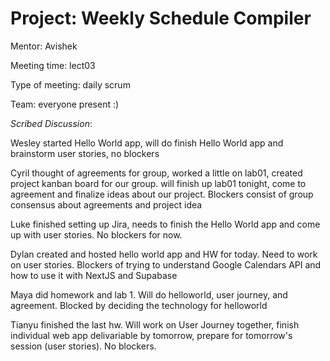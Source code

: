 # Project: Weekly Schedule Compiler

Mentor: Avishek

Meeting time: lect03

Type of meeting: daily scrum

Team: everyone present :)

*Scribed Discussion*:

Wesley started Hello World app, will do finish Hello World app and brainstorm user stories, no blockers

Cyril thought of agreements for group, worked a little on lab01, created project kanban board for our group. will finish up lab01 tonight, come to agreement and finalize ideas about our project. Blockers consist of group consensus about agreements and project idea

Luke finished setting up Jira, needs to finish the Hello World app and come up with user stories. No blockers for now.

Dylan created and hosted hello world app and HW for today. Need to work on user stories. Blockers of trying to understand Google Calendars API and how to use it with NextJS and Supabase

Maya did homework and lab 1. Will do helloworld, user journey, and agreement. Blocked by deciding the technology for helloworld

Tianyu finished the last hw. Will work on User Journey together, finish individual web app delivariable by tomorrow, prepare for tomorrow's session (user stories). No blockers.

